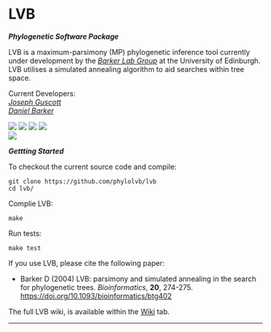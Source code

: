# LVB

***Phylogenetic Software Package***

LVB is a maximum-parsimony (MP) phylogenetic inference tool currently under development by the [*Barker Lab Group*](https://www.ed.ac.uk/profile/daniel-barker) at the University of Edinburgh. LVB utilises a simulated annealing algorithm to aid searches within tree space.

Current Developers:\
[*Joseph Guscott*](https://github.com/josephguscott)\
[*Daniel Barker*](https://www.ed.ac.uk/profile/daniel-barker)

[![](https://img.shields.io/badge/Build-Passing-brightgreen)](https://github.com/phylolvb/lvb/releases/tag/3.5)
[![](https://img.shields.io/badge/Core%20Tests-Passing-brightgreen)]()
[![](https://img.shields.io/badge/Current%20Release-4.2-blue)](https://github.com/phylolvb/lvb/releases/tag/3.5)
[![](https://img.shields.io/badge/Release%20Date-04%2F2023-blue)](https://github.com/phylolvb/lvb/releases/tag/3.5)\
[![](https://img.shields.io/badge/DOI%3A-https%3A%2F%2Fdoi.org%2F10.1093%2Fbioinformatics%2Fbtg402-blue)](https://doi.org/10.1093/bioinformatics/btg402)

***Gettting Started***

To checkout the current source code and compile:

~~~~
git clone https://github.com/phylolvb/lvb
cd lvb/
~~~~

Complie LVB:

~~~~
make
~~~~

Run tests:

~~~~
make test
~~~~

If you use LVB, please cite the following paper:

* Barker D (2004) LVB: parsimony and simulated annealing in the search for phylogenetic trees. *Bioinformatics*, **20**, 274-275. https://doi.org/10.1093/bioinformatics/btg402 

The full LVB wiki, is available within the [Wiki](https://github.com/phylolvb/lvb/wiki) tab.

---
